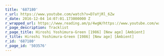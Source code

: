 ```yaml
---
title: '687180'
r_url: https://www.youtube.com/watch?v=D7aYjRl_6Zw
r_date: 2016-12-04 14:07:01.173000000 Z
r_wrapped_url: https://www.reading.am/p/4wgW/https://www.youtube.com/watch?v=D7aYjRl_6Zw
r_page_description: Tracklist
r_page_title: Hiroshi Yoshimura-Green [1986] [New age] [Ambient]
r_title: Hiroshi Yoshimura-Green [1986] [New age] [Ambient]
r_id: '687180'
r_page_id: '503576'
---
```


